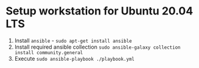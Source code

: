 # Setup workstation for Ubuntu 20.04 LTS

1. Install `ansible` - `sudo apt-get install ansible`
1. Install required ansible collection `sudo ansible-galaxy collection install community.general`
1. Execute `sudo ansible-playbook ./playbook.yml`
